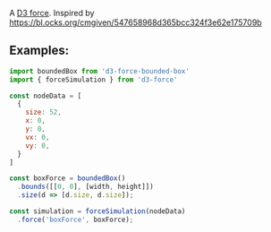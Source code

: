 A [D3 force](https://github.com/d3/d3-force#forces). Inspired by https://bl.ocks.org/cmgiven/547658968d365bcc324f3e62e175709b

## Examples:

```js
import boundedBox from 'd3-force-bounded-box'
import { forceSimulation } from 'd3-force'

const nodeData = [
  {
    size: 52,
    x: 0,
    y: 0,
    vx: 0,
    vy: 0,
  }
]

const boxForce = boundedBox()
  .bounds([[0, 0], [width, height]])
  .size(d => [d.size, d.size]);

const simulation = forceSimulation(nodeData)
  .force('boxForce', boxForce);
```
